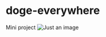 # doge-everywhere
Mini project
![Just an image](https://cloudfront-us-east-1.images.arcpublishing.com/coindesk/MHIS6RNLSJGXRPVQT4RAT53RTM.png)
